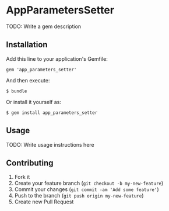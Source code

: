# AppParametersSetter

TODO: Write a gem description

## Installation

Add this line to your application's Gemfile:

    gem 'app_parameters_setter'

And then execute:

    $ bundle

Or install it yourself as:

    $ gem install app_parameters_setter

## Usage

TODO: Write usage instructions here

## Contributing

1. Fork it
2. Create your feature branch (`git checkout -b my-new-feature`)
3. Commit your changes (`git commit -am 'Add some feature'`)
4. Push to the branch (`git push origin my-new-feature`)
5. Create new Pull Request
